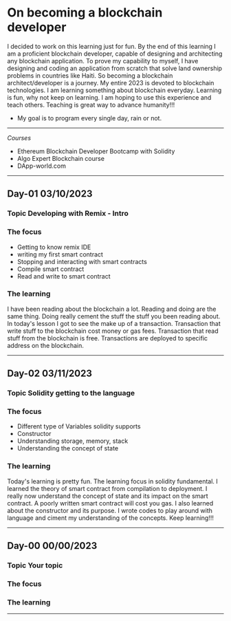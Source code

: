 # On becoming a blockchain developer

I decided to work on this learning just for fun. By the end of this learning I am a proficient blockchain developer, capable of designing and architecting any blockchain application. To prove my capability to myself, I have designing and coding an application from scratch that solve land ownership problems in countries like Haiti. So becoming a blockchain architect/developer is a journey. My entire 2023 is devoted to blockchain technologies. I am learning something about blockchain everyday. Learning is fun, why not keep on learning. I am hoping to use this experience and teach others. Teaching is great way to advance humanity!!!

- My goal is to program every single day, rain or not.

---

_Courses_

- Ethereum Blockchain Developer Bootcamp with Solidity
- Algo Expert Blockchain course
- DApp-world.com

---

## Day-01 03/10/2023

### **Topic** Developing with Remix - Intro

### **The focus**

- Getting to know remix IDE
- writing my first smart contract
- Stopping and interacting with smart contracts
- Compile smart contract
- Read and write to smart contract

### **The learning**

I have been reading about the blockchain a lot. Reading and doing are the same thing. Doing really cement the stuff the stuff you been reading about. In today's lesson I got to see the make up of a transaction. Transaction that write stuff to the blockchain cost money or gas fees. Transaction that read stuff from the blockchain is free. Transactions are deployed to specific address on the blockchain.

---

## Day-02 03/11/2023

### **Topic** Solidity getting to the language

### **The focus**

- Different type of Variables solidity supports
- Constructor
- Understanding storage, memory, stack
- Understanding the concept of state

### **The learning**

Today's learning is pretty fun. The learning focus in solidity fundamental. I learned the theory of smart contract from compilation to deployment. I really now understand the concept of state and its impact on the smart contract. A poorly written smart contract will cost you gas. I also learned about the constructor and its purpose. I wrote codes to play around with language and ciment my understanding of the concepts. Keep learning!!!

---

## Day-00 00/00/2023

### **Topic** Your topic

### **The focus**

### **The learning**

---

#

